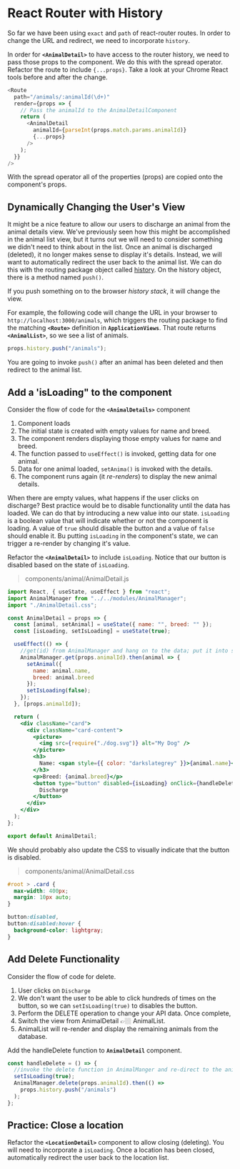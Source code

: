 # React Router with History

So far we have been using `exact` and `path` of react-router routes. In order to change the URL and redirect, we need to incorporate `history`.

In order for **`<AnimalDetail>`** to have access to the router history, we need to pass those props to the component. We do this with the spread operator. Refactor the route to include `{...props}`. Take a look at your Chrome React tools before and after the change.

```js
<Route
  path="/animals/:animalId(\d+)"
  render={props => {
    // Pass the animalId to the AnimalDetailComponent
    return (
      <AnimalDetail
        animalId={parseInt(props.match.params.animalId)}
        {...props}
      />
    );
  }}
/>
```

With the spread operator all of the properties (props) are copied onto the component's props.

## Dynamically Changing the User's View

It might be a nice feature to allow our users to discharge an animal from the animal details view. We've previously seen how this might be accomplished in the animal list view, but it turns out we will need to consider something we didn't need to think about in the list. Once an animal is discharged (deleted), it no longer makes sense to display it's details. Instead, we will want to automatically redirect the user back to the animal list. We can do this with the routing package object called [history](https://github.com/ReactTraining/react-router/blob/master/packages/react-router/docs/api/history.md). On the history object, there is a method named `push()`.

If you push something on to the browser _history stack_, it will change the view.

For example, the following code will change the URL in your browser to `http://localhost:3000/animals`, which triggers the routing package to find the matching **`<Route>`** definition in **`ApplicationViews`**. That route returns **`<AnimalList>`**, so we see a list of animals.

```js
props.history.push("/animals");
```

You are going to invoke `push()` after an animal has been deleted and then redirect to the animal list.

## Add a 'isLoading" to the component

Consider the flow of code for the **`<AnimalDetails>`** component

1. Component loads
1. The initial state is created with empty values for name and breed.
1. The component renders displaying those empty values for name and breed.
1. The function passed to `useEffect()` is invoked, getting data for one animal.
1. Data for one animal loaded, `setAnima()` is invoked with the details.
1. The component runs again (it _re-renders_) to display the new animal details.

When there are empty values, what happens if the user clicks on discharge? Best practice would be to disable functionality until the data has loaded. We can do that by introducing a new value into our state. `isLoading` is a boolean value that will indicate whether or not the component is loading. A value of `true` should disable the button and a value of `false` should enable it. Bu putting `isLoading` in the component's state, we can trigger a re-render by changing it's value.

Refactor the **`<AnimalDetail>`** to include `isLoading`. Notice that our button is disabled based on the state of `isLoading`.

> components/animal/AnimalDetail.js

```jsx
import React, { useState, useEffect } from "react";
import AnimalManager from "../../modules/AnimalManager";
import "./AnimalDetail.css";

const AnimalDetail = props => {
  const [animal, setAnimal] = useState({ name: "", breed: "" });
  const [isLoading, setIsLoading] = useState(true);

  useEffect(() => {
    //get(id) from AnimalManager and hang on to the data; put it into state
    AnimalManager.get(props.animalId).then(animal => {
      setAnimal({
        name: animal.name,
        breed: animal.breed
      });
      setIsLoading(false);
    });
  }, [props.animalId]);

  return (
    <div className="card">
      <div className="card-content">
        <picture>
          <img src={require("./dog.svg")} alt="My Dog" />
        </picture>
        <h3>
          Name: <span style={{ color: "darkslategrey" }}>{animal.name}</span>
        </h3>
        <p>Breed: {animal.breed}</p>
        <button type="button" disabled={isLoading} onClick={handleDelete}>
          Discharge
        </button>
      </div>
    </div>
  );
};

export default AnimalDetail;
```

We should probably also update the CSS to visually indicate that the button is disabled.

> components/animal/AnimalDetail.css

```css
#root > .card {
  max-width: 400px;
  margin: 10px auto;
}

button:disabled,
button:disabled:hover {
  background-color: lightgray;
}
```

## Add Delete Functionality

Consider the flow of code for delete.

1. User clicks on `Discharge`
1. We don't want the user to be able to click hundreds of times on the button, so we can `setIsLoading(true)` to disables the button.
1. Perform the DELETE operation to change your API data. Once complete,
1. Switch the view from AnimalDetail 👉🏼 AnimalList.
1. AnimalList will re-render and display the remaining animals from the database.

Add the handleDelete function to **`AnimalDetail`** component.

```js
const handleDelete = () => {
  //invoke the delete function in AnimalManger and re-direct to the animal list.
  setIsLoading(true);
  AnimalManager.delete(props.animalId).then(() =>
    props.history.push("/animals")
  );
};
```

## Practice: Close a location

Refactor the **`<LocationDetail>`** component to allow closing (deleting). You will need to incorporate a `isLoading`. Once a location has been closed, automatically redirect the user back to the location list.
